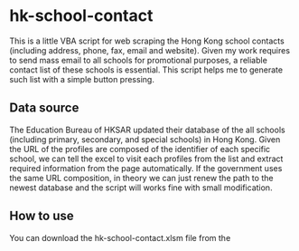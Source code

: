 # hk-school-contact
This is a little VBA script for web scraping the Hong Kong school contacts (including address, phone, fax, email and website). Given my work requires to send mass email to all schools for promotional purposes, a reliable contact list of these schools is essential. This script helps me to generate such list with a simple button pressing.

## Data source
The Education Bureau of HKSAR updated their database of the all schools (including primary, secondary, and special schools) in Hong Kong. Given the URL of the profiles are composed of the identifier of each specific school, we can tell the excel to visit each profiles from the list and extract required information from the page automatically. If the government uses the same URL composition, in theory we can just renew the path to the newest database and the script will works fine with small modification.

## How to use
You can download the hk-school-contact.xlsm file from the 
